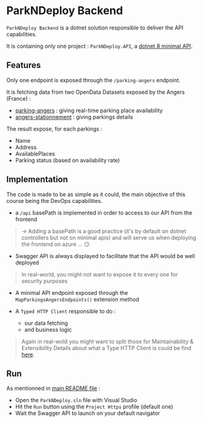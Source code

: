 # ParkNDeploy Backend

`ParkNDeploy Backend` is a dotnet solution responsible to deliver the API capabilities.

It is containing only one project : `ParkNDeploy.API`, a [dotnet 8 minimal API](https://learn.microsoft.com/aspnet/core/fundamentals/minimal-apis/overview?view=aspnetcore-8.0).

## Features 

Only one endpoint is exposed through the `/parking-angers` endpoint.

It is fetching data from two OpenData Datasets exposed by the Angers (France) : 
- [parking-angers](https://data.angers.fr/explore/dataset/parking-angers/api/) : giving real-time parking place availability
- [angers-stationnement](https://data.angers.fr/explore/dataset/angers_stationnement/api/) : giving parkings details

The result expose, for each parkings : 
- Name
- Address
- AvailablePlaces
- Parking status (based on availability rate)

## Implementation

The code is made to be as simple as it could, the main objective of this course being the DevOps capabilities.

- a `/api` basePath is implemented in order to access to our API from the frontend
> &rarr; Adding a basePath is a good practice (it's by default on dotnet controllers but not on minimal apis) and will serve us when deploying the frontend on azure ... :smirk:

- Swagger API is always displayed to facilitate that the API would be well deployed
> In real-world, you might not want to expose it to every one for security purposes

- A minimal API endpoint exposed through the `MapParkingsAngersEndpoints()` extension method

- A `Typed HTTP Client` responsible to do :
  - our data fetching
  - and business logic
> Again in real-wold you might want to split those for Maintainability & Extensibility
> Details about what a Type HTTP Client is could be find [here](https://www.milanjovanovic.tech/blog/the-right-way-to-use-httpclient-in-dotnet).

## Run

As mentionned in [main README file](../README.md#backend) :

- Open the `ParkNDeploy.sln` file with Visual Studio 
- Hit the `Run` button using the `Project Https` profile (default one)
- Wait the Swagger API to launch on your default navigator
